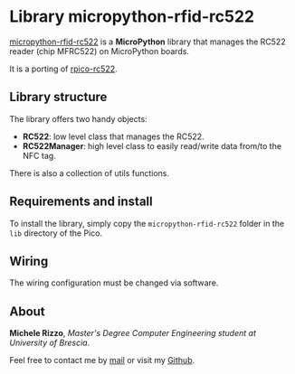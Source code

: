 # Library micropython-rfid-rc522

[micropython-rfid-rc522](https://github.com/zahid1905/micropython-rfid-rc522) is a **MicroPython** library that manages  the RC522 reader 
(chip MFRC522) on MicroPython boards.

It is a porting of [rpico-rc522](https://github.com/Mik3Rizzo/rpico-rc522).


## Library structure

The library offers two handy objects:
- **RC522**: low level class that manages the RC522.
- **RC522Manager**: high level class to easily read/write data from/to the NFC tag.

There is also a collection of utils functions.


## Requirements and install

To install the library, simply copy the `micropython-rfid-rc522` folder in the `lib` directory of the Pico.


## Wiring

The wiring configuration must be changed via software.


## About

**Michele Rizzo**, *Master's Degree Computer Engineering student at University of Brescia*.

Feel free to contact me by [mail](mailto:m.rizzo006@studenti.unibs.it) or visit my [Github](https://github.com/Mik3Rizzo/).